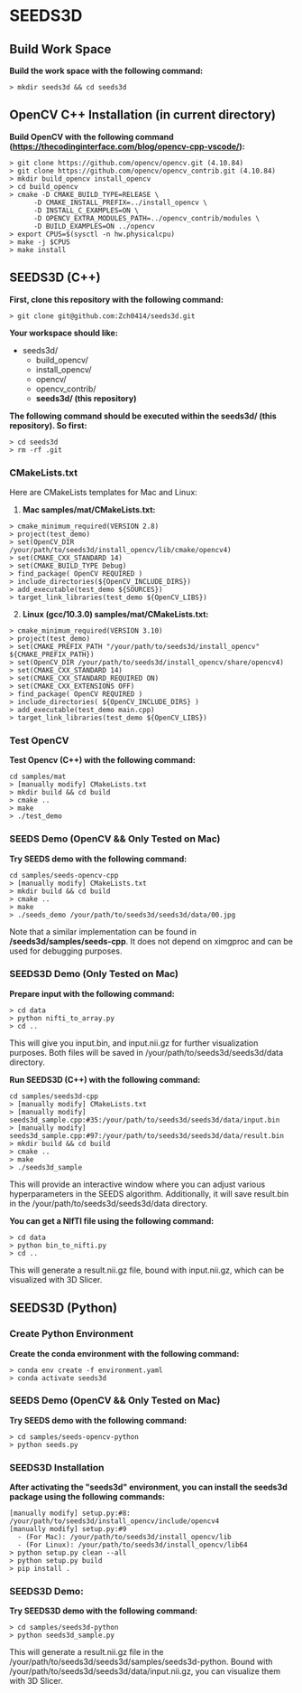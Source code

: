 # SEEDS3D

## Build Work Space

**Build the work space with the following command:**
```
> mkdir seeds3d && cd seeds3d
```

## OpenCV C++ Installation (in current directory)

**Build OpenCV with the following command (https://thecodinginterface.com/blog/opencv-cpp-vscode/):**
```
> git clone https://github.com/opencv/opencv.git (4.10.84)
> git clone https://github.com/opencv/opencv_contrib.git (4.10.84)
> mkdir build_opencv install_opencv
> cd build_opencv
> cmake -D CMAKE_BUILD_TYPE=RELEASE \
      -D CMAKE_INSTALL_PREFIX=../install_opencv \
      -D INSTALL_C_EXAMPLES=ON \
      -D OPENCV_EXTRA_MODULES_PATH=../opencv_contrib/modules \
      -D BUILD_EXAMPLES=ON ../opencv
> export CPUS=$(sysctl -n hw.physicalcpu)
> make -j $CPUS
> make install
```

## SEEDS3D (C++)

**First, clone this repository with the following command:**
```
> git clone git@github.com:Zch0414/seeds3d.git
```

**Your workspace should like:**
- seeds3d/
  - build_opencv/
  - install_opencv/
  - opencv/
  - opencv_contrib/
  - **seeds3d/ (this repository)**
    
**The following command should be executed within the **seeds3d/ (this repository)**. So first:**
```
> cd seeds3d
> rm -rf .git
```

### CMakeLists.txt

Here are CMakeLists templates for Mac and Linux:

1. **Mac samples/mat/CMakeLists.txt:**
```
> cmake_minimum_required(VERSION 2.8)
> project(test_demo)
> set(OpenCV_DIR /your/path/to/seeds3d/install_opencv/lib/cmake/opencv4)
> set(CMAKE_CXX_STANDARD 14)
> set(CMAKE_BUILD_TYPE Debug)
> find_package( OpenCV REQUIRED )
> include_directories(${OpenCV_INCLUDE_DIRS})
> add_executable(test_demo ${SOURCES})
> target_link_libraries(test_demo ${OpenCV_LIBS})
```

2. **Linux (gcc/10.3.0) samples/mat/CMakeLists.txt:**
```
> cmake_minimum_required(VERSION 3.10)
> project(test_demo)
> set(CMAKE_PREFIX_PATH "/your/path/to/seeds3d/install_opencv" ${CMAKE_PREFIX_PATH})
> set(OpenCV_DIR /your/path/to/seeds3d/install_opencv/share/opencv4)
> set(CMAKE_CXX_STANDARD 14)
> set(CMAKE_CXX_STANDARD_REQUIRED ON)
> set(CMAKE_CXX_EXTENSIONS OFF)
> find_package( OpenCV REQUIRED )
> include_directories( ${OpenCV_INCLUDE_DIRS} )
> add_executable(test_demo main.cpp)
> target_link_libraries(test_demo ${OpenCV_LIBS})
```

### Test OpenCV

**Test Opencv (C++) with the following command:**
```
cd samples/mat
> [manually modify] CMakeLists.txt
> mkdir build && cd build
> cmake ..
> make
> ./test_demo
```

### SEEDS Demo (OpenCV && Only Tested on Mac)

**Try SEEDS demo with the following command:**
```
cd samples/seeds-opencv-cpp
> [manually modify] CMakeLists.txt
> mkdir build && cd build
> cmake ..
> make
> ./seeds_demo /your/path/to/seeds3d/seeds3d/data/00.jpg
```

Note that a similar implementation can be found in **/seeds3d/samples/seeds-cpp**. It does not depend on ximgproc and can be used for debugging purposes.

### SEEDS3D Demo (Only Tested on Mac)

**Prepare input with the following command:**
```
> cd data
> python nifti_to_array.py
> cd ..
```

This will give you input.bin, and input.nii.gz for further visualization purposes. 
Both files will be saved in /your/path/to/seeds3d/seeds3d/data directory.

**Run SEEDS3D (C++) with the following command:**
```
cd samples/seeds3d-cpp
> [manually modify] CMakeLists.txt
> [manually modify] seeds3d_sample.cpp:#35:/your/path/to/seeds3d/seeds3d/data/input.bin
> [manually modify] seeds3d_sample.cpp:#97:/your/path/to/seeds3d/seeds3d/data/result.bin
> mkdir build && cd build
> cmake ..
> make
> ./seeds3d_sample
```

This will provide an interactive window where you can adjust various hyperparameters in the SEEDS algorithm. 
Additionally, it will save result.bin in the /your/path/to/seeds3d/seeds3d/data directory.

**You can get a NIfTI file using the following command:**
```
> cd data
> python bin_to_nifti.py
> cd ..
```

This will generate a result.nii.gz file, bound with input.nii.gz, which can be visualized with 3D Slicer.

## SEEDS3D (Python)

### Create Python Environment

**Create the conda environment with the following command:**
```
> conda env create -f environment.yaml
> conda activate seeds3d
```

### SEEDS Demo (OpenCV && Only Tested on Mac)

**Try SEEDS demo with the following command:**
```
> cd samples/seeds-opencv-python
> python seeds.py
```

### SEEDS3D Installation

**After activating the "seeds3d" environment, you can install the seeds3d package using the following commands:**
```
[manually modify] setup.py:#8: /your/path/to/seeds3d/install_opencv/include/opencv4
[manually modify] setup.py:#9
  - (For Mac): /your/path/to/seeds3d/install_opencv/lib
  - (For Linux): /your/path/to/seeds3d/install_opencv/lib64
> python setup.py clean --all
> python setup.py build
> pip install .
```

### SEEDS3D Demo:

**Try SEEDS3D demo with the following command:**
```
> cd samples/seeds3d-python
> python seeds3d_sample.py
```

This will generate a result.nii.gz file in the /your/path/to/seeds3d/seeds3d/samples/seeds3d-python.
Bound with /your/path/to/seeds3d/seeds3d/data/input.nii.gz, you can visualize them with 3D Slicer.
